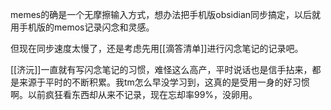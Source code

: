 memes的确是一个无摩擦输入方式，想办法把手机版obsidian同步搞定，以后就用手机版的memos记录闪念和灵感。

但现在同步速度太慢了，还是考虑先用[[滴答清单]]进行闪念笔记的记录吧。

[[济沅]]一直就有写闪念笔记的习惯，难怪这么高产，平时说话也是信手拈来，都是来源于平时的不断积累。我tm怎么早没学习到，这真的是受用一身的好习惯啊。以前疯狂看东西却从来不记录，现在忘却率99%，没卵用。
